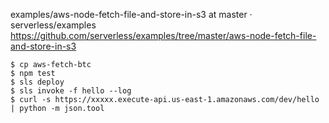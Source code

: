 examples/aws-node-fetch-file-and-store-in-s3 at master · serverless/examples
 https://github.com/serverless/examples/tree/master/aws-node-fetch-file-and-store-in-s3

```
$ cp aws-fetch-btc
$ npm test
$ sls deploy
$ sls invoke -f hello --log
$ curl -s https://xxxxx.execute-api.us-east-1.amazonaws.com/dev/hello | python -m json.tool
 ```
